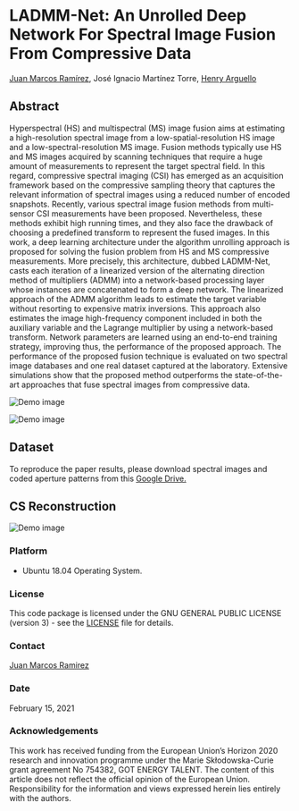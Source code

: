 # LADMM-Net: An Unrolled Deep Network For Spectral Image Fusion From Compressive Data

[Juan Marcos Ramírez](https://juanmarcosramirez.github.io/ "Juan's Website"), José Ignacio Martínez Torre, [Henry Arguello](http://hdspgroup.com/ "HDSP's Homepage")

## Abstract

Hyperspectral (HS) and multispectral (MS) image fusion aims at estimating a high-resolution spectral image from a low-spatial-resolution HS image and a low-spectral-resolution MS image. Fusion methods typically use HS and MS images acquired by scanning techniques that require a huge amount of measurements to represent the target spectral field. In this regard, compressive spectral imaging (CSI) has emerged as an acquisition framework based on the compressive sampling theory that captures the relevant information of spectral images using a reduced number of encoded snapshots. Recently, various spectral image fusion methods from multi-sensor CSI measurements have been proposed. Nevertheless, these methods exhibit high running times, and they also face the drawback of choosing a predefined transform to represent the fused images. In this work, a deep learning architecture under the algorithm unrolling approach is proposed for solving the fusion problem from HS and MS compressive measurements. More precisely, this architecture, dubbed LADMM-Net, casts each iteration of a linearized version of the alternating direction method of multipliers (ADMM) into a network-based processing layer whose instances are concatenated to form a deep network. The linearized approach of the ADMM algorithm leads to estimate the target variable without resorting to expensive matrix inversions. This approach also estimates the image high-frequency component included in both the auxiliary variable and the Lagrange multiplier by using a network-based transform. Network parameters are learned using an end-to-end training strategy, improving thus, the performance of the proposed approach. The performance of the proposed fusion technique is evaluated on two spectral image databases and one real dataset captured at the laboratory. Extensive simulations show that the proposed method outperforms the state-of-the-art approaches that fuse spectral images from compressive data.


![Demo image](https://github.com/JuanMarcosRamirez/LADMM_Net_Pytorch/blob/master/images/architecture.jpg?raw=true "Demo houston")

![Demo image](https://github.com/JuanMarcosRamirez/LADMM_Net_Pytorch/blob/master/images/RGBcomposites.jpg?raw=true "Demo houston")


## Dataset

To reproduce the paper results, please download spectral images and coded aperture patterns from this [Google Drive.](https://drive.google.com/drive/folders/1cMRJnMuyd9zdi0vQxkxwCFJUX8HhfZYj?usp=sharing "Training dataset link")

## CS Reconstruction

![Demo image](https://github.com/JuanMarcosRamirez/LADMM_Net_Pytorch/blob/master/images/Hector.png?raw=true "Baby image")

### Platform

* Ubuntu 18.04 Operating System.

### License

This code package is licensed under the GNU GENERAL PUBLIC LICENSE (version 3) - see the [LICENSE](LICENSE) file for details.

### Contact

[Juan Marcos Ramirez](juanmarcos.ramirez@ujrc.es)

### Date

February 15, 2021

### Acknowledgements

This work has received funding from the European Union’s Horizon 2020 research and innovation programme under the Marie Skłodowska-Curie grant agreement No 754382, GOT ENERGY TALENT. The content of this article does not reflect the official opinion of the European Union. Responsibility for the information and views expressed herein lies entirely with the authors.


